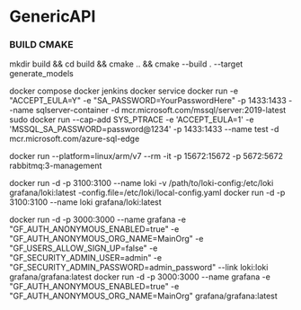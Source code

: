 # GenericAPI

### BUILD CMAKE ###
mkdir build && cd build && cmake .. && cmake --build . --target generate_models

docker compose
docker jenkins
docker service
docker run -e "ACCEPT_EULA=Y" -e "SA_PASSWORD=YourPasswordHere" -p 1433:1433 --name sqlserver-container -d mcr.microsoft.com/mssql/server:2019-latest
sudo docker run --cap-add SYS_PTRACE -e 'ACCEPT_EULA=1' -e 'MSSQL_SA_PASSWORD=password@1234' -p 1433:1433 --name test -d mcr.microsoft.com/azure-sql-edge


docker run --platform=linux/arm/v7 --rm -it -p 15672:15672 -p 5672:5672 rabbitmq:3-management

docker run -d -p 3100:3100 --name loki -v /path/to/loki-config:/etc/loki grafana/loki:latest -config.file=/etc/loki/local-config.yaml
docker run -d -p 3100:3100 --name loki grafana/loki:latest

docker run -d -p 3000:3000 --name grafana -e "GF_AUTH_ANONYMOUS_ENABLED=true" -e "GF_AUTH_ANONYMOUS_ORG_NAME=MainOrg" -e "GF_USERS_ALLOW_SIGN_UP=false" -e "GF_SECURITY_ADMIN_USER=admin" -e "GF_SECURITY_ADMIN_PASSWORD=admin_password" --link loki:loki grafana/grafana:latest
docker run -d -p 3000:3000 --name grafana -e "GF_AUTH_ANONYMOUS_ENABLED=true" -e "GF_AUTH_ANONYMOUS_ORG_NAME=MainOrg" grafana/grafana:latest
